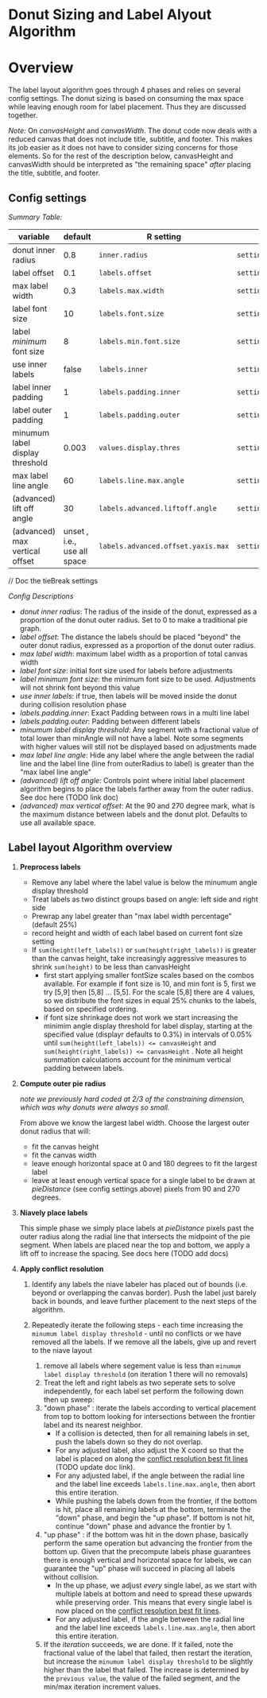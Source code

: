 # Donut Sizing and Label Alyout Algorithm

# Overview 
The label layout algorithm goes through 4 phases and relies on several config settings. The donut sizing is based on consuming the max space while leaving enough room for label placement. Thus they are discussed together.

*Note:* On _canvasHeight_ and _canvasWidth_. The donut code now deals with a reduced canvas that does not include title, subtitle, and footer. This makes its job easier as it does not have to consider sizing concerns for those elements. So for the rest of the description below, canvasHeight and canvasWidth should be interpreted as "the remaining space" _after_ placing the title, subtitle, and footer.

## Config settings

*Summary Table:*
 
  | variable | default | R setting | JS setting |
  | -------- | ------- | --------- | ---------- |
  | donut inner radius                | 0.8     | `inner.radius`                       | `settings.innerRadius`                     |
  | label offset                      | 0.1     | `labels.offset`                      | `settings.labelOffset`                     |
  | max label width                   | 0.3     | `labels.max.width`                   | `settings.labelsMaxWidth`                  |
  | label font size                   | 10      | `labels.font.size`                   | `settings.labelsSize`                      |
  | label _minimum_ font size         | 8       | `labels.min.font.size`               | `settings.labelsMinFontSize`               | 
  | use inner labels                  | false   | `labels.inner`                       | `settings.labelsInner`                     |
  | label inner padding               | 1       | `labels.padding.inner`               | `settings.labelInnerPadding`               |
  | label outer padding               | 1       | `labels.padding.outer`               | `settings.labelOuterPadding`               |
  | minumum label display threshold   | 0.003   | `values.display.thres`               | `settings.minAngle`                        |
  | max label line angle              | 60      | `labels.line.max.angle`              | `settings.labelMaxLineAngle`               |
  | (advanced) lift off angle         | 30      | `labels.advanced.liftoff.angle`      | `settings.liftOffAngle`                    |
  | (advanced) max vertical offset    | unset , i.e., use all space     | `labels.advanced.offset.yaxis.max`   | `settings.labelMaxVerticalOffset`          |
  // Doc the tieBreak settings
 
*Config Descriptions*

* *donut inner radius*: The radius of the inside of the donut, expressed as a proportion of the donut outer radius. Set to 0 to make a traditional pie graph.
* *label offset*: The distance the labels should be placed "beyond" the outer donut radius, expressed as a proportion of the donut outer radius.
* *max label width*: maximum label width as a proportion of total canvas width
* *label font size*: initial font size used for labels before adjustments
* *label _minimum_ font size*: the minimum font size to be used. Adjustments will not shrink font beyond this value
* *use inner labels*: if true, then labels will be moved inside the donut during collision resolution phase  
* *labels.padding.inner*: Exact Padding between rows in a multi line label 
* *labels.padding.outer*: Padding between different labels   
* *minumum label display threshold*: Any segment with a fractional value of total lower than minAngle will not have a label. Note some segments with higher values will still not be displayed based on adjustments made
* *max label line angle*: Hide any label where the angle between the radial line and the label line (line from outerRadius to label) is greater than the "max label line angle"
* *(advanced) lift off angle*: Controls point where initial label placement algorithm begins to place the labels farther away from the outer radius. See doc here (TODO link doc)
* *(advanced) max vertical offset*: At the 90 and 270 degree mark, what is the maximum distance between labels and the donut plot. Defaults to use all available space.
  
## Label layout Algorithm overview

1. **Preprocess labels** 
    * Remove any label where the label value is below the minumum angle display threshold
    * Treat labels as two distinct groups based on angle: left side and right side
    * Prewrap any label greater than "max label width percentage" (default 25%)
    * record height and width of each label based on current font size setting
    * If `sum(height(left_labels))` or `sum(height(right_labels))` is greater than the canvas height, take increasingly aggressive measures to shrink `sum(height)` to be less than canvasHeight 
        * first start applying smaller fontSize scales based on the combos available. For example if font size is 10, and min font is 5, first we try [5,9] then [5,8] ... [5,5]. For the scale [5,8] there are 4 values, so we distribute the font sizes in equal 25% chunks to the labels, based on specified ordering.
        * if font size shrinkage does not work we start increasing the minimim angle display threshold for label display, starting at the specified value (displayr defaults to 0.3%) in intervals of 0.05% until `sum(height(left_labels)) <= canvasHeight` and `sum(height(right_labels)) <= canvasHeight` . Note all height summation calculations account for the minimum vertical padding between labels.

1. **Compute outer pie radius**

    _note we previously hard coded at 2/3 of the constraining dimension, which was why donuts were always so small._
    
    From above we know the largest label width. Choose the largest outer donut radius that will:
     * fit the canvas height
     * fit the canvas width
     * leave enough horizontal space at 0 and 180 degrees to fit the largest label
     * leave at least enough vertical space for a single label to be drawn at _pieDistance_ (see config settings above) pixels from 90 and 270 degrees.
 
1.  **Niavely place labels**

    This simple phase we simply place labels at _pieDistance_ pixels past the outer radius along the radial line that intersects the midpoint of the pie segment. When labels are placed near the top and bottom, we apply a lift off to increase the spacing. See docs here (TODO add docs)

1. **Apply conflict resolution**

    1. Identify any labels the niave labeler has placed out of bounds (i.e. beyond or overlapping the canvas border). Push the label just barely back in bounds, and leave further placement to the next steps of the algorithm.
    
    1. Repeatedly iterate the following steps - each time increasing the `minumum label display threshold` - until no conflicts or we have removed all the labels. If we remove all the labels, give up and revert to the niave layout
        1. remove all labels where segement value is less than `minumum label display threshold` (on iteration 1 there will no removals)
        1. Treat the left and right labels as two seperate sets to solve independently, for each label set perform the following down then up sweep:
        1. "down phase" : iterate the labels according to vertical placement from top to bottom looking for intersections between the frontier label and its nearest neighbor. 
            * If a collision is detected, then for all remaining labels in set, push the labels down so they do not overlap. 
            * For any adjusted label, also adjust the X coord so that the label is placed on along the [conflict resolution best fit lines](./assets/label_conflict_resolution_best_fit_lines.png) (TODO update doc link).
            * For any adjusted label, if the angle between the radial line and the label line exceeds `labels.line.max.angle`, then abort this entire iteration.
            * While pushing the labels down from the frontier, if the bottom is hit, place all remaining labels at the bottom, terminate the "down" phase, and begin the "up phase". If bottom is not hit, continue "down" phase and advance the frontier by 1.
        1. "up phase" : if the bottom was hit in the down phase, basically perform the same operation but advancing the frontier from the bottom up. Given that the precompute labels phase guarantees there is enough vertical and horizontal space for labels, we can guarantee the "up" phase will succeed in placing all labels without collision.
            * In the up phase, we adjust _every_ single label, as we start with multiple labels at bottom and need to spread these upwards while preserving order. This means that every single label is now placed on the [conflict resolution best fit lines](./assets/label_conflict_resolution_best_fit_lines.png).
            * For any adjusted label, if the angle between the radial line and the label line exceeds `labels.line.max.angle`, then abort this entire iteration.
        1. If the *iteration* succeeds, we are done. If it failed, note the fractional value of the label that failed, then restart the iteration, but increase the `minumum label display threshold` to be slightly higher than the label that failed. The increase is determined by the `previous value`, the value of the failed segment, and the min/max iteration increment values.      